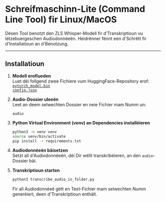 # Schreifmaschinn-Lite (Command Line Tool) fir Linux/MacOS

Dësen Tool benotzt den ZLS Whisper-Modell fir d'Transkriptioun vu lëtzebuergeschen Audiodonnéeën. Heidrënner fënnt een d'Schrëtt fir d'Installatioun an d'Benotzung.

---

## Installatioun

1. **Modell eroflueden**  
   Luet déi follgend zwee Fichiere vum HuggingFace-Repository erof:  
   [`pytorch_model.bin`](https://huggingface.co/ZLSCompLing/whisper_large_lb_ZLS_v4_38h/resolve/main/pytorch_model.bin)  
   [`config.json`](https://huggingface.co/ZLSCompLing/whisper_large_lb_ZLS_v4_38h/resolve/main/config.json)  

2. **Audio-Dossier uleeën**  
   Leet an deem selwechten Dossier en neie Fichier mam Numm un:  
   ```
   audio
   ```

3. **Python Virtual Environment (venv) an Dependencies installéieren**  

   ```bash
   python3 -m venv venv
   source venv/bin/activate
   pip install -r requirements.txt
   ```

4. **Audiodonnéeën bäisetzen**  
   Setzt all d'Audiodonnéeën, déi Dir wëllt transkribéieren, an den `audio`-Dossier bäi.

6. **Transkriptioun starten**  

   ```bash
   python3 transcribe_audio_in_folder.py
   ```
   
   Fir all Audiodonnéeë gëtt en Text-Fichier mam selwechten Numm generéiert, deen d'Transkriptioun enthält.
